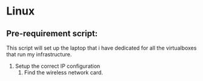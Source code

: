 # Linux

## Pre-requirement script:

This script will set up the laptop that i have dedicated for all the virtualboxes that run my infrastructure.

1. Setup the correct IP configuration
    1. Find the wireless network card.